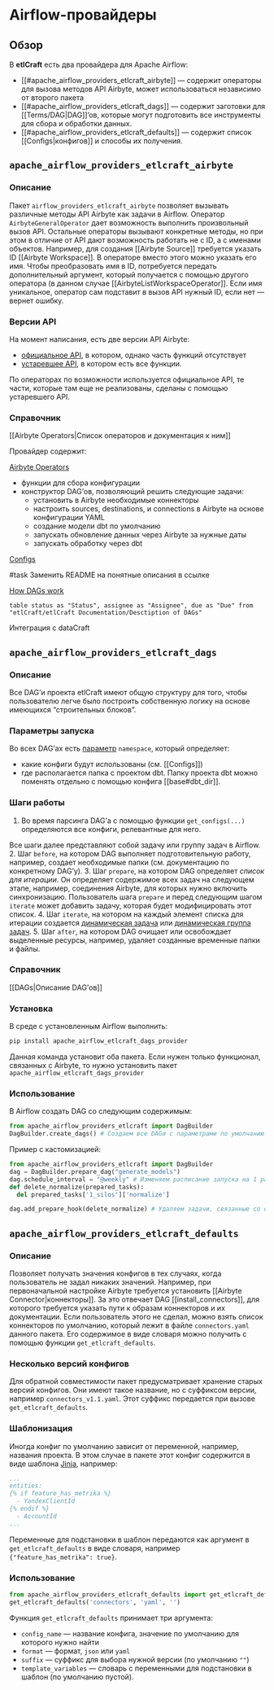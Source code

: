 
# Airflow-провайдеры
## Обзор
В **etlCraft** есть два провайдера для Apache Airflow:
- [[#apache_airflow_providers_etlcraft_airbyte]] — содержит операторы для вызова методов API Airbyte, может использоваться независимо от второго пакета
- [[#apache_airflow_providers_etlcraft_dags]] — содержит заготовки для [[Terms/DAG|DAG]]’ов, которые могут подготовить все инструменты для сбора и обработки данных.
- [[#apache_airflow_providers_etlcraft_defaults]] — содержит список [[Configs|конфигов]] и способы их получения.
## `apache_airflow_providers_etlcraft_airbyte`
### Описание
Пакет `airflow_providers_etlcraft_airbyte` позволяет вызывать различные методы API Airbyte как задачи в Airflow. Оператор `AirbyteGeneralOperator` дает возможность выполнить произвольный вызов API. Остальные операторы вызывают конкретные методы, но при этом в отличие от API дают возможность работать не с ID, а с именами объектов. Например, для создания [[Airbyte Source]] требуется указать ID [[Airbyte Workspace]]. В операторе вместо этого можно указать его имя. Чтобы преобразовать имя в ID, потребуется передать дополнительный аргумент, который получается с помощью другого оператора (в данном случае [[AirbyteListWorkspaceOperator]]. Если имя уникальное, оператор сам подставит в вызов API нужный ID, если нет — вернет ошибку.
### Версии API
На момент написания, есть две версии API Airbyte:
- [официальное API](https://reference.airbyte.com/reference/getting-started), в котором, однако часть функций отсутствует
- [устаревшее API](https://airbyte-public-api-docs.s3.us-east-2.amazonaws.com/rapidoc-api-docs.html), в котором есть все функции.

По операторах по возможности используется официальное API, те части, которые там еще не реализованы, сделаны с помощью устаревшего API.
### Справочник
[[Airbyte Operators|Список операторов и документация к ним]]


Провайдер содержит:

[Airbyte Operators](Airbyte%20Operators.md)

- функции для сбора конфигурации
- конструктор DAG’ов, позволяющий решить следующие задачи:
    - установить в Airbyte необходимые коннекторы
    - настроить sources, destinations, и connections в Airbyte на основе конфигурации YAML
    - создание модели dbt по умолчанию
    - запускать обновление данных через Airbyte за нужные даты
    - запускать обработку через dbt

[Configs](Configs.md)

#task Заменить README на понятные описания в ссылке

[How DAGs work](How%20DAGs%20work.md)
```dataview
table status as "Status", assignee as "Assignee", due as "Due" from "etlCraft/etlCraft Documentation/Desctiption of DAGs"
```

Интеграция с dataCraft

## `apache_airflow_providers_etlcraft_dags`
### Описание
Все DAG’и проекта etlCraft имеют общую структуру для того, чтобы пользователю легче было построить собственную логику на основе имеющихся “строительных блоков”. 
### Параметры запуска
Во всех DAG’ах есть [параметр](https://airflow.apache.org/docs/apache-airflow/stable/core-concepts/params.html) `namespace`, который определяет:
- какие конфиги будут использованы (см. [[Configs]])
- где располагается папка с проектом dbt.
Папку проекта dbt можно поменять отдельно с помощью конфига [[base#dbt_dir]].
### Шаги работы
1. Во время парсинга DAG’а с помощью функции `get_configs(...)` определяются все конфиги, релевантные для него.

Все шаги далее представляют собой задачу или группу задач в Airflow.
2. Шаг `before`, на котором DAG выполняет подготовительную работу, например, создает необходимые папки (см. документацию по конкретному DAG’у).
3. Шаг `prepare`, на котором DAG определяет *список для итерации*. Он определяет содержимое всех задач на следующем этапе, например, соединения Airbyte, для которых нужно включить синхронизацию. Пользователь шага `prepare` и перед следующим шагом `iterate` может добавить задачу, которая будет модифицировать этот список.
4. Шаг `iterate`, на котором на каждый элемент списка для итерации создается [динамическая задача](https://airflow.apache.org/docs/apache-airflow/stable/authoring-and-scheduling/dynamic-task-mapping.html) или [динамическая группа задач](https://airflow.apache.org/docs/apache-airflow/stable/authoring-and-scheduling/dynamic-task-mapping.html).
5. Шаг `after`, на котором DAG очищает или освобождает выделенные ресурсы, например, удаляет созданные временные папки и файлы.
### Справочник
[[DAGs|Описание DAG’ов]]
### Установка

В среде с установленным Airflow выполнить:

```bash
pip install apache_airflow_etlcraft_dags_provider
```

Данная команда установит оба пакета. Если нужен только функционал, связанных с Airbyte, то нужно установить пакет `apache_airflow_etlcraft_dags_provider`
### Использование
В Airflow создать DAG со следующим содержимым:

```python
from apache_airflow_providers_etlcraft import DagBuilder
DagBuilder.create_dags() # Создаем все DAGи с параметрами по умолчанию
```

Пример с кастомизацией:
```python
from apache_airflow_providers_etlcraft import DagBuilder
dag = DagBuilder.prepare_dag("generate_models")
dag.schedule_interval = "@weekly" # Изменяем расписание запуска на 1 раз в неделю
def delete_normalize(prepared_tasks):
  del prepared_tasks['1_silos']['normalize']

dag.add_prepare_hook(delete_normalize) # Удаляем задачи, связанные со слоем normalize
```
## `apache_airflow_providers_etlcraft_defaults`
### Описание
Позволяет получать значения конфигов в тех случаях, когда пользователь не задал никаких значений. Например, при первоначальной настройке Airbyte требуется установить [[Airbyte Connector|коннекторы]]. За это отвечает DAG [[install_connectors]], для которого требуется указать пути к образам коннекторов и их документации. Если пользователь этого не сделал, можно взять список коннекторов по умолчанию, который лежит в файле `connectors.yaml` данного пакета. Его содержимое в виде словаря можно получить с помощью функции `get_etlcraft_defaults`.
### Несколько версий конфигов
Для обратной совместимости пакет предусматривает хранение старых версий конфигов. Они имеют такое название, но с суффиксом версии, например `connectors_v1.1.yaml`. Этот суффикс передается при вызове `get_etlcraft_defaults`.
### Шаблонизация
Иногда конфиг по умолчанию зависит от переменной, например, названия проекта. В этом случае в пакете этот конфиг содержится в виде шаблона [Jinja](https://jinja.palletsprojects.com/en/3.1.x/), например:
```yaml
...
entities:
{% if feature_has_metrika %}
  - YandexClientId
{% endif %}
  - AccountId
...
```
Переменные для подстановки в шаблон передаются как аргумент в `get_etlcraft_defaults` в виде словаря, например `{"feature_has_metrika": true}`.
### Использование
```python
from apache_airflow_providers_etlcraft_defaults import get_etlcraft_defaults
get_etlcraft_defaults('connectors', 'yaml', '')
```
Функция `get_etlcraft_defaults` принимает три аргумента:
- `config_name` — название конфига, значение по умолчанию для которого  нужно найти
- `format` — формат, `json` или `yaml`
- `suffix` — суффикс для выбора нужной версии (по умолчанию `""`)
- `template_variables` — словарь с переменными для подстановки в шаблон (по умолчанию пустой).
